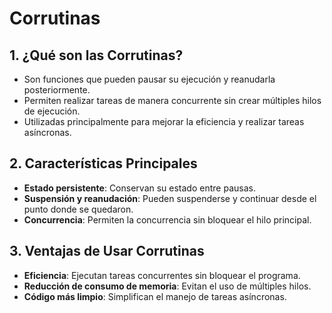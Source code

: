 # Corrutinas

## 1. ¿Qué son las Corrutinas?
- Son funciones que pueden pausar su ejecución y reanudarla posteriormente.
- Permiten realizar tareas de manera concurrente sin crear múltiples hilos de ejecución.
- Utilizadas principalmente para mejorar la eficiencia y realizar tareas asíncronas.
  
## 2. Características Principales
- **Estado persistente**: Conservan su estado entre pausas.
- **Suspensión y reanudación**: Pueden suspenderse y continuar desde el punto donde se quedaron.
- **Concurrencia**: Permiten la concurrencia sin bloquear el hilo principal.

## 3. Ventajas de Usar Corrutinas
- **Eficiencia**: Ejecutan tareas concurrentes sin bloquear el programa.
- **Reducción de consumo de memoria**: Evitan el uso de múltiples hilos.
- **Código más limpio**: Simplifican el manejo de tareas asíncronas.
